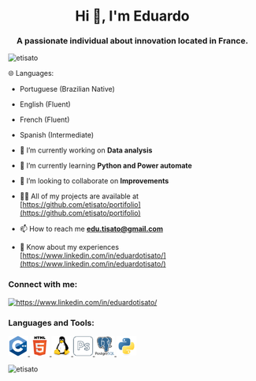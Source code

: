<h1 align="center">Hi 👋, I'm Eduardo</h1>
<h3 align="center">A passionate individual about innovation located in France.</h3>

<p align="left"> <img src="https://komarev.com/ghpvc/?username=etisato&label=Profile%20views&color=0e75b6&style=flat" alt="etisato" /> </p>

🌐 Languages:
- Portuguese (Brazilian Native)
- English (Fluent)
- French (Fluent)
- Spanish (Intermediate)

- 🔭 I’m currently working on **Data analysis**

- 🌱 I’m currently learning **Python and Power automate**

- 👯 I’m looking to collaborate on **Improvements**

- 👨‍💻 All of my projects are available at [https://github.com/etisato/portifolio](https://github.com/etisato/portifolio)

- 📫 How to reach me **edu.tisato@gmail.com**

- 📄 Know about my experiences [https://www.linkedin.com/in/eduardotisato/](https://www.linkedin.com/in/eduardotisato/)

<h3 align="left">Connect with me:</h3>
<p align="left">
<a href="https://linkedin.com/in/https://www.linkedin.com/in/eduardotisato/" target="blank"><img align="center" src="https://raw.githubusercontent.com/rahuldkjain/github-profile-readme-generator/master/src/images/icons/Social/linked-in-alt.svg" alt="https://www.linkedin.com/in/eduardotisato/" height="30" width="40" /></a>
</p>

<h3 align="left">Languages and Tools:</h3>
<p align="left"> <a href="https://www.w3schools.com/cpp/" target="_blank" rel="noreferrer"> <img src="https://raw.githubusercontent.com/devicons/devicon/master/icons/cplusplus/cplusplus-original.svg" alt="cplusplus" width="40" height="40"/> </a> <a href="https://www.w3.org/html/" target="_blank" rel="noreferrer"> <img src="https://raw.githubusercontent.com/devicons/devicon/master/icons/html5/html5-original-wordmark.svg" alt="html5" width="40" height="40"/> </a> <a href="https://www.linux.org/" target="_blank" rel="noreferrer"> <img src="https://raw.githubusercontent.com/devicons/devicon/master/icons/linux/linux-original.svg" alt="linux" width="40" height="40"/> </a> <a href="https://www.photoshop.com/en" target="_blank" rel="noreferrer"> <img src="https://raw.githubusercontent.com/devicons/devicon/master/icons/photoshop/photoshop-line.svg" alt="photoshop" width="40" height="40"/> </a> <a href="https://www.postgresql.org" target="_blank" rel="noreferrer"> <img src="https://raw.githubusercontent.com/devicons/devicon/master/icons/postgresql/postgresql-original-wordmark.svg" alt="postgresql" width="40" height="40"/> </a> <a href="https://www.python.org" target="_blank" rel="noreferrer"> <img src="https://raw.githubusercontent.com/devicons/devicon/master/icons/python/python-original.svg" alt="python" width="40" height="40"/> </a> </p>

<p><img align="center" src="https://github-readme-stats.vercel.app/api/top-langs?username=etisato&show_icons=true&locale=en&layout=compact" alt="etisato" /></p>
